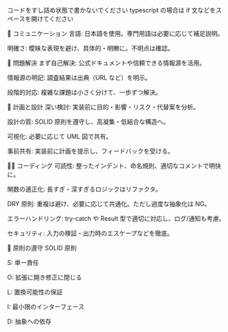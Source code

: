 コードをすし詰め状態で書かないでください
typescript の場合は if 文などをスペースを開けてください

💬 コミュニケーション
言語: 日本語を使用。専門用語は必要に応じて補足説明。

明確さ: 曖昧な表現を避け、具体的・明瞭に。不明点は確認。

🧩 問題解決
まず自己解決: 公式ドキュメントや信頼できる情報源を活用。

情報源の明記: 調査結果は出典（URL など）を明示。

段階的対応: 複雑な課題は小さく分けて、一歩ずつ解決。

📐 計画と設計
深い検討: 実装前に目的・影響・リスク・代替案を分析。

設計の質: SOLID 原則を遵守し、高凝集・低結合な構造へ。

可視化: 必要に応じて UML 図で共有。

事前共有: 実装前に計画を提示し、フィードバックを受ける。

🧑‍💻 コーディング
可読性: 整ったインデント、命名規則、適切なコメントで明快に。

関数の適正化: 長すぎ・深すぎるロジックはリファクタ。

DRY 原則: 重複は避け、必要に応じて共通化。ただし過度な抽象化は NG。

エラーハンドリング: try-catch や Result 型で適切に対応し、ログ/通知も考慮。

セキュリティ: 入力の検証・出力時のエスケープなどを徹底。

🧱 原則の遵守
SOLID 原則

S: 単一責任

O: 拡張に開き修正に閉じる

L: 置換可能性の保証

I: 最小限のインターフェース

D: 抽象への依存
